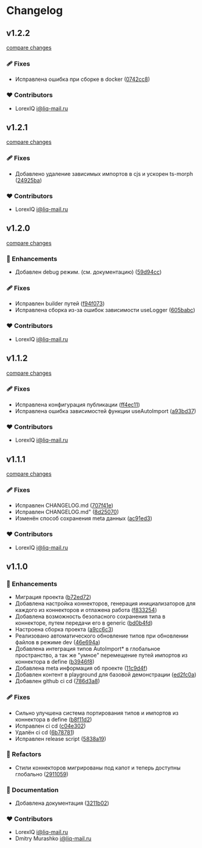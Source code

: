 # Changelog


## v1.2.2

[compare changes](https://github.com/LorexIQ/nuxt-auto-import/compare/v1.2.1...v1.2.2)

### 🩹 Fixes

- Исправлена ошибка при сборке в docker ([0742cc8](https://github.com/LorexIQ/nuxt-auto-import/commit/0742cc8))

### ❤️ Contributors

- LorexIQ <i@liq-mail.ru>

## v1.2.1

[compare changes](https://github.com/LorexIQ/nuxt-auto-import/compare/v1.2.0...v1.2.1)

### 🩹 Fixes

- Добавлено удаление зависимых импортов в cjs и ускорен ts-morph ([24925ba](https://github.com/LorexIQ/nuxt-auto-import/commit/24925ba))

### ❤️ Contributors

- LorexIQ <i@liq-mail.ru>

## v1.2.0

[compare changes](https://github.com/LorexIQ/nuxt-auto-import/compare/v1.1.2...v1.2.0)

### 🚀 Enhancements

- Добавлен debug режим. (см. документацию) ([59d94cc](https://github.com/LorexIQ/nuxt-auto-import/commit/59d94cc))

### 🩹 Fixes

- Исправлен builder путей ([f94f073](https://github.com/LorexIQ/nuxt-auto-import/commit/f94f073))
- Исправлена сборка из-за ошибок зависимости useLogger ([605babc](https://github.com/LorexIQ/nuxt-auto-import/commit/605babc))

### ❤️ Contributors

- LorexIQ <i@liq-mail.ru>

## v1.1.2

[compare changes](https://github.com/LorexIQ/nuxt-auto-import/compare/v1.1.1...v1.1.2)

### 🩹 Fixes

- Исправлена конфигурация публикации ([ff4ec11](https://github.com/LorexIQ/nuxt-auto-import/commit/ff4ec11))
- Исправлена ошибка зависимостей функции useAutoImport ([a93bd37](https://github.com/LorexIQ/nuxt-auto-import/commit/a93bd37))

### ❤️ Contributors

- LorexIQ <i@liq-mail.ru>

## v1.1.1

[compare changes](https://github.com/LorexIQ/nuxt-auto-import/compare/v1.1.0...v1.1.1)

### 🩹 Fixes

- Исправлен CHANGELOG.md ([707f41e](https://github.com/LorexIQ/nuxt-auto-import/commit/707f41e))
- Исправлен CHANGELOG.md" ([8d25070](https://github.com/LorexIQ/nuxt-auto-import/commit/8d25070))
- Изменён способ сохранения meta данных ([ac91ed3](https://github.com/LorexIQ/nuxt-auto-import/commit/ac91ed3))

### ❤️ Contributors

- LorexIQ <i@liq-mail.ru>

## v1.1.0


### 🚀 Enhancements

- Миграция проекта ([b72ed72](https://github.com/LorexIQ/nuxt-auto-import/commit/b72ed72))
- Добавлена настройка коннекторов, генерация инициализаторов для каждого из коннекторов и отлажена работа ([f833254](https://github.com/LorexIQ/nuxt-auto-import/commit/f833254))
- Добавлена возможность безопасного сохранения типа в коннекторе, путем передачи его в generic ([bd0b4fd](https://github.com/LorexIQ/nuxt-auto-import/commit/bd0b4fd))
- Настроена сборка проекта ([a9cc6c3](https://github.com/LorexIQ/nuxt-auto-import/commit/a9cc6c3))
- Реализовано автоматического обновление типов при обновлении файлов в режиме dev ([46e694a](https://github.com/LorexIQ/nuxt-auto-import/commit/46e694a))
- Добавлена интеграция типов AutoImport* в глобальное пространство, а так же "умное" перемещение путей импортов из коннектора в define ([b3946f8](https://github.com/LorexIQ/nuxt-auto-import/commit/b3946f8))
- Добавлена meta информация об проекте ([11c9d4f](https://github.com/LorexIQ/nuxt-auto-import/commit/11c9d4f))
- Добавлен контент в playground для базовой демонстрации ([ed2fc0a](https://github.com/LorexIQ/nuxt-auto-import/commit/ed2fc0a))
- Добавлен github ci cd ([786d3a8](https://github.com/LorexIQ/nuxt-auto-import/commit/786d3a8))

### 🩹 Fixes

- Сильно улучшена система портирования типов и импортов из коннектора в define ([b8f11d2](https://github.com/LorexIQ/nuxt-auto-import/commit/b8f11d2))
- Исправлен ci cd ([c04e302](https://github.com/LorexIQ/nuxt-auto-import/commit/c04e302))
- Удалён ci cd ([6b78781](https://github.com/LorexIQ/nuxt-auto-import/commit/6b78781))
- Исправлен release script ([5838a19](https://github.com/LorexIQ/nuxt-auto-import/commit/5838a19))

### 💅 Refactors

- Стили коннекторов мигрированы под капот и теперь доступны глобально ([2911059](https://github.com/LorexIQ/nuxt-auto-import/commit/2911059))

### 📖 Documentation

- Добавлена документация ([3211b02](https://github.com/LorexIQ/nuxt-auto-import/commit/3211b02))

### ❤️ Contributors

- LorexIQ <i@liq-mail.ru>
- Dmitry Murashko <i@liq-mail.ru>

